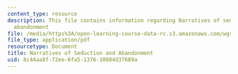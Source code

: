 ```yaml
---
content_type: resource
description: This file contains information regarding Narratives of seduction and
  abandonment
file: /media/https%3A/open-learning-course-data-rc.s3.amazonaws.com/wgs-640-studies-in-womens-life-narratives-interrogating-marriage-case-studies-in-american-law-and-culture-fall-2007/8c44aa8f72ee6fa5137610684d37689a_MITWGS_640F07_4_2.pdf
file_type: application/pdf
resourcetype: Document
title: Narratives of Seduction and Abandonment
uid: 8c44aa8f-72ee-6fa5-1376-10684d37689a
---
```

